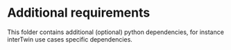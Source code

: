 # Additional requirements

This folder contains additional (optional) python dependencies, for instance
interTwin use cases specific dependencies.

